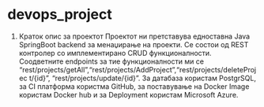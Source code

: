 # devops_project

1. Краток опис за проектот
Проектот ни претставува едноставна Java SpringBoot backend за менаџирање 
на проекти. Се состои од REST контролер со имплементирано CRUD 
функционалности. Соодветните endpoints за тие функционалности ми се 
“rest/projects/getAll”,“rest/projects/AddProject”,“rest/projects/deleteProjec
t/{id}”, “rest/projects/update/{id}”.
За датабаза користам PostgrSQL, за CI платформа користма GitHub, за 
поставување на Docker Image користам Docker hub и за Deployment користам 
Microsoft Azure.
